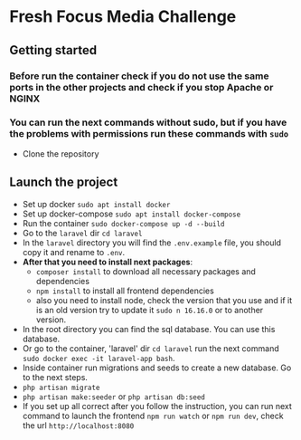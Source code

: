 # Fresh Focus Media Challenge

## Getting started
### Before run the container check if you do not use the same ports in the other projects and check if you stop Apache or NGINX
### You can run the next commands without sudo, but if you have the problems with permissions run these commands with `sudo`
* Clone the repository
## Launch the project
* Set up docker `sudo apt install docker`
* Set up docker-compose `sudo apt install docker-compose`
* Run the container `sudo docker-compose up -d --build`
* Go to the `laravel` dir `cd laravel`
* In the `laravel` directory you will find the `.env.example` file, you should copy it and rename to `.env`.
* **After that you need to install next packages**:
  * `composer install` to download all necessary packages and dependencies
  * `npm install` to install all frontend dependencies
  * also you need to install node, check the version that you use and if it is an old version try to update it `sudo n 16.16.0` or to another version.
* In the root directory you can find the sql database. You can use this database.
* Or go to the container, 'laravel' dir `cd laravel` run the next command `sudo docker exec -it laravel-app bash`.
* Inside container run migrations and seeds to create a new database. Go to the next steps.
* `php artisan migrate`
* `php artisan make:seeder` or `php artisan db:seed`
* If you set up all correct after you follow the instruction, you can run next command to launch the frontend `npm run watch` or `npm run dev`, check the url `http://localhost:8080`